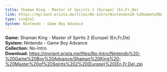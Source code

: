 ```yaml
---
title: Shaman King - Master of Spirits 2 (Europe) (En,Fr,De)
link: https://myrient.erista.me/files/No-Intro/Nintendo%20-%20Game%20Boy%20Advance/Shaman%20King%20-%20Master%20of%20Spirits%202%20(Europe)%20(En,Fr,De).zip
type: single1
System: Nintendo - Game Boy Advance
---
```

<b>Game:</b> Shaman King - Master of Spirits 2 (Europe) (En,Fr,De)<br>
<b>System:</b> Nintendo - Game Boy Advance<br>
<b>Collection:</b> No-Intro<br>
<b>Download:</b> https://myrient.erista.me/files/No-Intro/Nintendo%20-%20Game%20Boy%20Advance/Shaman%20King%20-%20Master%20of%20Spirits%202%20(Europe)%20(En,Fr,De).zip